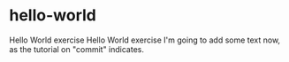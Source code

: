 # hello-world
Hello World exercise
Hello World exercise I'm going to add some text now, as the tutorial on "commit" indicates.
